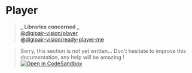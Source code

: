 # Player

> **_ Libraries concerned _**  
> [@digipair-vision/player](https://www.npmjs.com/package/@digipair-vision/player)  
> [@digipair-vision/ready-player-me](https://www.npmjs.com/package/@digipair-vision/ready-player-me)

> Sorry, this section is not yet written... Don't hesitate to improve this documentation, any help will be amazing !  
> [![Open in CodeSandbox](https://codesandbox.io/static/img/play-codesandbox.svg)](https://githubbox.com/pinser-metaverse/digipair-vision/blob/master/docs/player.md)
